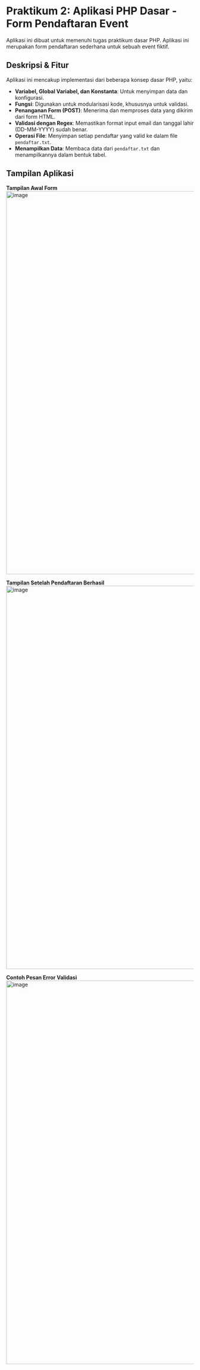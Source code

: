 # Praktikum 2: Aplikasi PHP Dasar - Form Pendaftaran Event

Aplikasi ini dibuat untuk memenuhi tugas praktikum dasar PHP. Aplikasi ini merupakan form pendaftaran sederhana untuk sebuah event fiktif.

## Deskripsi & Fitur

Aplikasi ini mencakup implementasi dari beberapa konsep dasar PHP, yaitu:
- **Variabel, Global Variabel, dan Konstanta**: Untuk menyimpan data dan konfigurasi.
- **Fungsi**: Digunakan untuk modularisasi kode, khususnya untuk validasi.
- **Penanganan Form (POST)**: Menerima dan memproses data yang dikirim dari form HTML.
- **Validasi dengan Regex**: Memastikan format input email dan tanggal lahir (DD-MM-YYYY) sudah benar.
- **Operasi File**: Menyimpan setiap pendaftar yang valid ke dalam file `pendaftar.txt`.
- **Menampilkan Data**: Membaca data dari `pendaftar.txt` dan menampilkannya dalam bentuk tabel.

## Tampilan Aplikasi

**Tampilan Awal Form**
<img width="1920" height="1027" alt="image" src="https://github.com/user-attachments/assets/ed64ab0f-edfa-4aeb-ba9c-229e398abf89" />

**Tampilan Setelah Pendaftaran Berhasil**
<img width="1920" height="1027" alt="image" src="https://github.com/user-attachments/assets/1a1ca0f3-4fe8-4324-a985-51242a1a2848" />

**Contoh Pesan Error Validasi**
<img width="1920" height="1028" alt="image" src="https://github.com/user-attachments/assets/ac2d2039-08a3-45f5-b2b5-ecc74b9b7c5d" />
